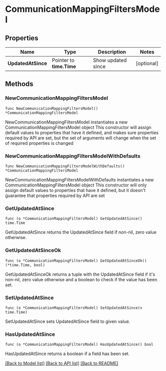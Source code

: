# CommunicationMappingFiltersModel

## Properties

Name | Type | Description | Notes
------------ | ------------- | ------------- | -------------
**UpdatedAtSince** | Pointer to **time.Time** | Show updated since | [optional] 

## Methods

### NewCommunicationMappingFiltersModel

`func NewCommunicationMappingFiltersModel() *CommunicationMappingFiltersModel`

NewCommunicationMappingFiltersModel instantiates a new CommunicationMappingFiltersModel object
This constructor will assign default values to properties that have it defined,
and makes sure properties required by API are set, but the set of arguments
will change when the set of required properties is changed

### NewCommunicationMappingFiltersModelWithDefaults

`func NewCommunicationMappingFiltersModelWithDefaults() *CommunicationMappingFiltersModel`

NewCommunicationMappingFiltersModelWithDefaults instantiates a new CommunicationMappingFiltersModel object
This constructor will only assign default values to properties that have it defined,
but it doesn't guarantee that properties required by API are set

### GetUpdatedAtSince

`func (o *CommunicationMappingFiltersModel) GetUpdatedAtSince() time.Time`

GetUpdatedAtSince returns the UpdatedAtSince field if non-nil, zero value otherwise.

### GetUpdatedAtSinceOk

`func (o *CommunicationMappingFiltersModel) GetUpdatedAtSinceOk() (*time.Time, bool)`

GetUpdatedAtSinceOk returns a tuple with the UpdatedAtSince field if it's non-nil, zero value otherwise
and a boolean to check if the value has been set.

### SetUpdatedAtSince

`func (o *CommunicationMappingFiltersModel) SetUpdatedAtSince(v time.Time)`

SetUpdatedAtSince sets UpdatedAtSince field to given value.

### HasUpdatedAtSince

`func (o *CommunicationMappingFiltersModel) HasUpdatedAtSince() bool`

HasUpdatedAtSince returns a boolean if a field has been set.


[[Back to Model list]](../README.md#documentation-for-models) [[Back to API list]](../README.md#documentation-for-api-endpoints) [[Back to README]](../README.md)


